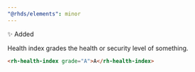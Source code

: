 ```yaml
---
"@rhds/elements": minor
---
```


✨ Added <rh-health-index>

Health index grades the health or security level of something.

```html
<rh-health-index grade="A">A</rh-health-index>
```
